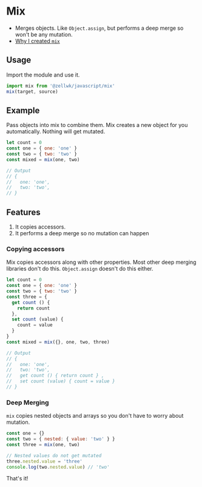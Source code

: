 # Mix

- Merges objects. Like `Object.assign`, but performs a deep merge so won't be any mutation.
- [Why I created `mix`](https://zellwk.com/blog/copy-properties-of-one-object-to-another-object)

## Usage

Import the module and use it.

```js
import mix from '@zellwk/javascript/mix'
mix(target, source)
```

## Example

Pass objects into mix to combine them. Mix creates a new object for you automatically. Nothing will get mutated.

```js
let count = 0
const one = { one: 'one' }
const two = { two: 'two' }
const mixed = mix(one, two)

// Output
// {
//   one: 'one',
//   two: 'two',
// }
```

## Features

1. It copies accessors.
2. It performs a deep merge so no mutation can happen

### Copying accessors

Mix copies accessors along with other properties. Most other deep merging libraries don't do this. `Object.assign` doesn't do this either.

```js
let count = 0
const one = { one: 'one' }
const two = { two: 'two' }
const three = {
  get count () {
    return count
  },
  set count (value) {
    count = value
  }
}
const mixed = mix({}, one, two, three)

// Output
// {
//   one: 'one',
//   two: 'two',
//   get count () { return count } ,
//   set count (value) { count = value }
// }
```

### Deep Merging

`mix` copies nested objects and arrays so you don't have to worry about mutation.

```js
const one = {}
const two = { nested: { value: 'two' } }
const three = mix(one, two)

// Nested values do not get mutated
three.nested.value = 'three'
console.log(two.nested.value) // 'two'
```

That's it!
